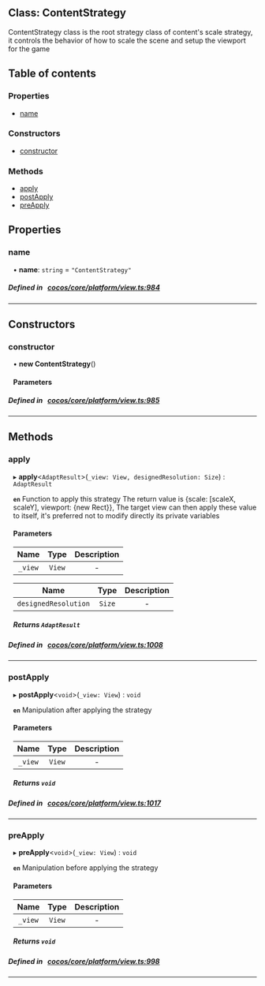 
## Class: ContentStrategy


ContentStrategy class is the root strategy class of content&#x27;s scale strategy,
it controls the behavior of how to scale the scene and setup the viewport for the game


<div class="table-of-content">
<h2>Table of contents</h2>


### Properties

- [ name](#name)

### Constructors

- [ constructor](#constructor)

### Methods

- [ apply](#apply)
- [ postApply](#postApply)
- [ preApply](#preApply)
</div>

## Properties


### name
<div style="margin-left: 10px;">




•  **name**:
`string`  = `"ContentStrategy"`
</div>

##### Defined in &nbsp;   [cocos/core/platform/view.ts:984](https://github.com/cocos-creator/engine/blob/c7bf6b8a9/cocos/core/platform/view.ts#L984)&nbsp;


___

<!---->
## Constructors


### constructor
<div style="margin-left: 10px;">

• **new ContentStrategy**()

#### Parameters
</div>

##### Defined in &nbsp;   [cocos/core/platform/view.ts:985](https://github.com/cocos-creator/engine/blob/c7bf6b8a9/cocos/core/platform/view.ts#L985)&nbsp;


---

<!---->
## Methods

### apply
<div style="margin-left: 10px;">

▸   **apply**<`AdaptResult`\>(`_view: View, designedResolution: Size`) : `AdaptResult`




**`en`** Function to apply this strategy
The return value is {scale: [scaleX, scaleY], viewport: {new Rect}},
The target view can then apply these value to itself, it's preferred not to modify directly its private variables




<!---->
<!--    #### Returns `AdaptResult` The result scale and viewport rect
-->
<!---->

#### Parameters

| Name | Type | Description |
| :------: | :------: | :------: |
| `_view` | `View` | - |

| Name | Type | Description |
| :------: | :------: | :------: |
| `designedResolution` | `Size` | - |



##### Returns `AdaptResult`




</div>

##### Defined in &nbsp;   [cocos/core/platform/view.ts:1008](https://github.com/cocos-creator/engine/blob/c7bf6b8a9/cocos/core/platform/view.ts#L1008)&nbsp;
___
### postApply
<div style="margin-left: 10px;">

▸   **postApply**<`void`\>(`_view: View`) : `void`




**`en`** Manipulation after applying the strategy




<!---->
<!--    #### Returns `void` -->
<!---->

#### Parameters

| Name | Type | Description |
| :------: | :------: | :------: |
| `_view` | `View` | - |



##### Returns `void`




</div>

##### Defined in &nbsp;   [cocos/core/platform/view.ts:1017](https://github.com/cocos-creator/engine/blob/c7bf6b8a9/cocos/core/platform/view.ts#L1017)&nbsp;
___
### preApply
<div style="margin-left: 10px;">

▸   **preApply**<`void`\>(`_view: View`) : `void`




**`en`** Manipulation before applying the strategy




<!---->
<!--    #### Returns `void` -->
<!---->

#### Parameters

| Name | Type | Description |
| :------: | :------: | :------: |
| `_view` | `View` | - |



##### Returns `void`




</div>

##### Defined in &nbsp;   [cocos/core/platform/view.ts:998](https://github.com/cocos-creator/engine/blob/c7bf6b8a9/cocos/core/platform/view.ts#L998)&nbsp;
___
<!---->



